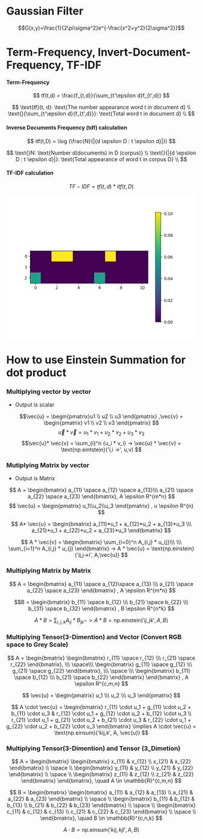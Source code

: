 # Gaussian Filter 
$$G(x,y)=\frac{1}{2\pi\sigma^2}e^{-\frac{x^2+y^2}{2\sigma^2}}$$

# Term-Frequency, Invert-Document-Frequency, TF-IDF
#### Term-Frequency
$$
tf(t,d) = \frac{f_{t,d}}{\sum_{t'\epsilon d}f_{t',d}}
$$

$$
\text{tf}(t, d):  \text{The number appearance word t in document d} \\
\text{}{\sum_{t'\epsilon d}{f_{t',d}}}:  \text{Total word t in document d} \\
$$
#### Inverse Documents Frequency (tdf) calculation


$$
itf(t,D) = \log (\frac{N}{|{d \epsilon D : t \epsilon d}|})
$$

$$
\text{}N:  \text{Number d(documents) in D (corpus)} \\
\text{}{|{d \epsilon D : t \epsilon d}|}:  \text{Total appearance of word t in corpus D} \\
$$

#### TF-IDF calculation

$$
\text{}TF-IDF = tf(t,d) * itf(t,D)
$$
<body>
<div>
<img title="a title" alt="Alt text" src="Figure_1.png">
</div>
</body>

# How to use Einstein Summation for dot product

### Multiplying vector by vector 

* Output is scalar 

$$\vec{u} = \begin{pmatrix}u1 \\ u2 \\ u3 \end{pmatrix} ,\vec{v} = \begin{pmatrix} v1 \\ v2 \\ v3 \end{pmatrix}  $$
$$ \vec{u} * \vec{v} = u_1 * v_1 + u_2 * v_2 + u_3 * v_3$$
$$\vec{u}* \vec{v} = \sum_{i}^n {u_i * v_i} -> \vec{u} * \vec{v} =  \text{np.eintstein}('i,i ->', u,v) $$

### Mutiplying Matrix by vector

* Output is Matrix

$$ A  = \begin{bmatrix} a_{11} \space a_{12} \space a_{13}\\\ a_{21} \space  a_{22} \space a_{23} \end{bmatrix}, A \epsilon R^{m*n} $$
$$ \vec{u} = \begin{pmatrix} u_1\\u_2\\u_3 \end{pmatrix} , u \epsilon R^{n} $$

$$ A* \vec{u} = \begin{bmatrix} a_{11}*u_1 + a_{12}*u_2 + a_{13}*u_3 \\\ a_{21}*u_1 + a_{22}*u_2 + a_{23}*u_3 \end{bmatrix} $$

$$ A * \vec{v} = \begin{bmatrix}  \sum_{i=0}^n A_{i,j} * u_{j}\\\ \\\ \sum_{i=1}^n A_{i,j} * u_{j} \end{bmatrix}
-> A * \vec{u} = \text{np.einstein} ('ij,j->i', A,\vec{u}) $$


### Multiplying Matrix by Matrix 
$$ A = \begin{bmatrix} a_{11} \space a_{12}\space a_{13} \\\ a_{21} \space a_{22} \space a_{23} \end{bmatrix}
, A \epsilon R^{m*n} $$

$$B = \begin{bmatrix} b_{11} \space b_{12} \\\ b_{21} \space b_{22} \\\ b_{31} \space b_{32} \end{bmatrix}
, B \epsilon R^{n*k} $$


$$ A * B = \sum_{i,j,k} A_{ij} * B_{jk} -> A*B = \text{np.einstein}('ij,jk',A,B) $$

### Multiplying Tensor(3-Dimention) and Vector (Convert RGB space to Grey Scale)

$$ A = \begin{bmatrix} \begin{bmatrix} r_{11} \space r_{12} \\\ r_{21} \space r_{22} \end{bmatrix}, \\\ \space\\\
    \begin{bmatrix} g_{11} \space g_{12} \\\ g_{21} \space g_{22}  \end{bmatrix}, \\\ \space \\\
    \begin{bmatrix} b_{11} \space b_{12} \\\ b_{21} \space b_{22} \end{bmatrix} \end{bmatrix} , A \epsilon R^{c,m,n} $$ 

$$ \vec{u} = \begin{pmatrix} u_1 \\\ u_2 \\\ u_3 \end{pmatrix} $$

$$
A \cdot \vec{u} = \begin{bmatrix} r_{11} \cdot u_1 + g_{11} \cdot u_2 + b_{11} \cdot u_3 & r_{12} \cdot u_1 + g_{12} \cdot u_2 + b_{12} \cdot u_3 \\
r_{21} \cdot u_1 + g_{21} \cdot u_2 + b_{21} \cdot u_3 & r_{22} \cdot u_1 + g_{22} \cdot u_2 + b_{22} \cdot u_3 \end{bmatrix} \implies A \cdot \vec{u} = \text{np.einsum}('kij,k', A, \vec{u})
$$


### Multiplying Tensor(3-Dimention) and Tensor (3_Dimetion)
$$
A = \begin{bmatrix}
\begin{bmatrix}
x_{11} & x_{12} \\
x_{21} & x_{22} 
\end{bmatrix} \\ \space \\
\begin{bmatrix}
y_{11} & y_{12} \\
y_{21} & y_{22}
\end{bmatrix} \\ \space \\
\begin{bmatrix}
z_{11} & z_{12} \\
z_{21} & z_{22}
\end{bmatrix}
\end{bmatrix}, \quad A \in \mathbb{R}^{c,m,n}
$$

$$
B = \begin{bmatrix}
\begin{bmatrix}
a_{11} & a_{12} & a_{13} \\
a_{21} & a_{22} & a_{23} 
\end{bmatrix}  \\ \space \\
\begin{bmatrix}
b_{11} & b_{12} & b_{13} \\
b_{21} & b_{22} & b_{23}
\end{bmatrix} \\ \space \\
\begin{bmatrix}
c_{11} & c_{12} & c_{13} \\
c_{21} & c_{22} & c_{23}
\end{bmatrix} \\ \space \\
\end{bmatrix}, \quad B \in \mathbb{R}^{c,n,k}
$$

$$
A \cdot B = \text{np.einsum}('kij,kjl', A, B)
$$


